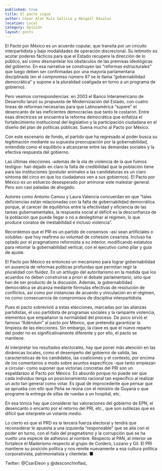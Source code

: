 ```yaml
---
published: true
title: El pacto sigue
author: César Alan Ruiz Galicia y Abigaíl Dávalos
location: Local
category: Opinión
layout: posts
---
```


El Pacto por México es un acuerdo copular, que transita por un circuito interpartidista y bajo modalidades de operación discrecional. Su leitmotiv es acotar poderes fácticos para que el Estado recupere la dirección de lo público, así como desmantelar los obstáculos de las premisas ideológicas del gobierno. En esa narrativa se construyen las “reformas estructurales” que luego deben ser confirmadas por una mayoría parlamentaria disciplinada (en el compromiso número 87 se le llama “gobernabilidad democrática” y supone a la pluralidad coaligada en torno a un programa de gobierno). 

Pero veamos correspondencias: en 2003 el Banco Interamericano de Desarrollo lanzó su propuesta de Modernización del Estado, con cuatro líneas de reformas necesarias para que Latinoamérica “supere” el desencanto de las ineficientes democracias que tanto le costaron. Entre esas directrices se encuentra la reforma democrática que enfatiza el fortalecimiento institucional del legislativo y la participación ciudadana en el diseño del plan de políticas públicas. Suena mucho al Pacto por México. 

Con este escenario de fondo, el partido que ha regresado al poder busca su legitimación mediante su supuesta preocupación por la gobernabilidad, entendida como el equilibrio a alcanzarse entre las demandas sociales y la efectiva respuesta del gobierno. 

Las últimas elecciones -además de la ola de violencia de la que fuimos testigos- han dejado en claro la falta de credibilidad que la población tiene para las instituciones (postular animales a las candidaturas es un claro síntoma del circo en que los ciudadanos ven a sus gobiernos). El Pacto por México es un esfuerzo desesperado por aminorar este malestar general. Pero son casi patadas de ahogado.

Autores como Antonio Camou y Laura Valencia concuerdan en que “tales deficiencias están relacionadas con la falta de gobernabilidad democrática porque, al carecer de equilibrios entre la efectividad y eficiencia de las tareas gubernamentales, la respuesta social al déficit es la desconfianza de la población que puede llegar o no a deslegitimar al régimen, lo que produce conatos de inestabilidad e incluso violencia”.  

Recordemos que el PRI es un partido de consensos -así sean artificiales o solubles- que hoy reafirma su voluntad de cohesión cesarista. Incluso ha optado por el pragmatismo reformista a su interior, modificando estatutos para retomar la gobernabilidad vertical, con el ejecutivo como pilar y guía de ajuste. 

El Pacto por México es entonces un mecanismo para lograr gobernabilidad en ausencia de reformas políticas profundas que permitan regir la pluralidad con fluidez. Es un artilugio del autoritarismo en la medida que los acuerdos no deben construirse a priori el debate parlamentario, sino que han de ser producto de la discusión. Además, la gobernabilidad democrática se alcanza mediante fórmulas efectivas de resolución de conflictos, así como por instancias de acuerdo y vinculación en el régimen, no como consecuencia de compromisos de disciplina interpartidista.

Pues el pacto sobrevivió a estas elecciones, marcadas por las alianzas partidistas, el uso partidista de programas sociales y la rampante violencia, elementos que empañaron la normalidad del proceso. De poco sirvió el famoso “Adéndum” al pacto por México, que pretendía garantizar la limpieza de las elecciones. Sin embargo, la clave es que el nuevo reparto del poder no es significativamente diferente y por ello, el pacto se mantiene. 

Al interpretar los resultados electorales, hay que poner más atención en las dinámicas locales, como el desempeño del gobierno de salida, las características de los candidatos, las coaliciones y el contexto, por encima de los comentarios a modo sobre asuntos específicos -que tanto empiezan a circular- como suponer que victorias concretas del PRI son un espaldarazo al Pacto por México. Es absurdo porque no puede ser que cada individuo tenga un posicionamiento racional tan específico al realizar un acto tan general como votar. Es igual de improcedente que pensar que se aprueba con ello que Peña se reúna con el ministro de Guyana o que programe la entrega de sillas de ruedas a un hospital, etc. 

En esa tónica hay que considerar las valoraciones del gobierno de EPN, el desencanto o encanto por el retorno del PRI, etc., que son sutilezas que es difícil que interprete un votante medio. 

Lo cierto es que el PRD es la tercera fuerza electoral y tendrá que reconsiderar le apuesta a una izquierda “responsable” que se alía con el poder en turno, con el halo del pragmatismo y la corrupción que se ha vuelto una especie de adhesivo al nombre. Respecto al PAN, al interior se fortalece el  Maderismo respecto al grupo de Cordero, Lozano y Gil. El PRI mantiene su posición política y nos remite nuevamente a esa cultura política corporativista, patrimonialista y clientelar. ■

Twitter: @CsarEleon y @desconchinflad_
